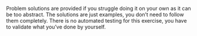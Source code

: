 Problem solutions are provided if you struggle doing it on your own as it can be too abstract. The solutions are just examples, you don’t need to follow them completely. There is no automated testing for this exercise, you have to validate what you’ve done by yourself.
